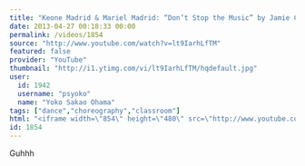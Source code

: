 ```yaml
---
title: "Keone Madrid & Mariel Madrid: “Don’t Stop the Music” by Jamie Cullum"
date: 2013-04-27 00:18:33 00:00
permalink: /videos/1854
source: "http://www.youtube.com/watch?v=lt9IarhLfTM"
featured: false
provider: "YouTube"
thumbnail: "http://i1.ytimg.com/vi/lt9IarhLfTM/hqdefault.jpg"
user:
  id: 1942
  username: "psyoko"
  name: "Yoko Sakao Ohama"
tags: ["dance","choreography","classroom"]
html: "<iframe width=\"854\" height=\"480\" src=\"http://www.youtube.com/embed/lt9IarhLfTM?wmode=transparent&feature=oembed\" frameborder=\"0\" allowfullscreen></iframe>"
id: 1854
---
```


Guhhh